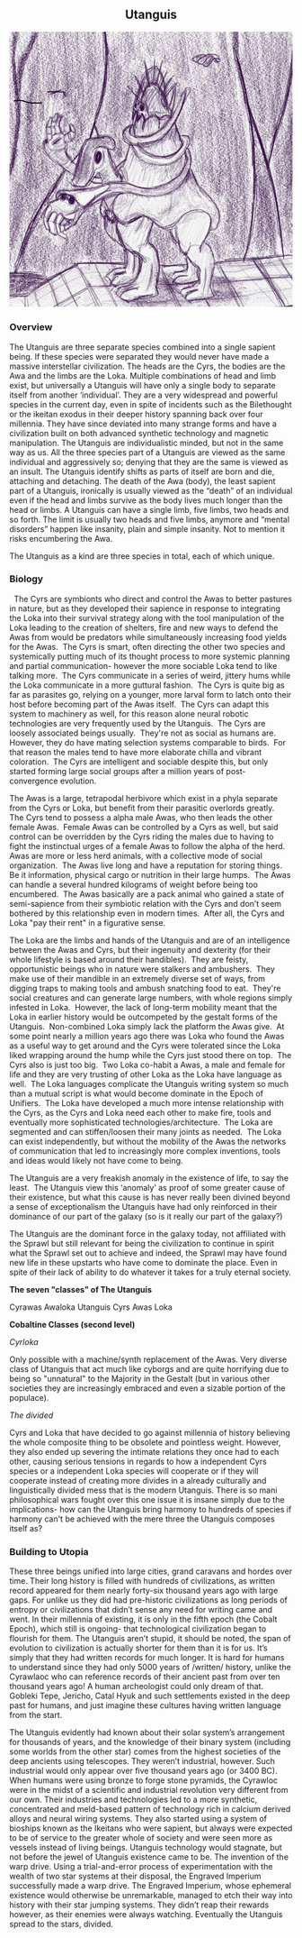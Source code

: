 

<h2 align="center">Utanguis
</h2>
<p align="center">
<img src="https://github.com/Insculpo/Sandbox_Galaxy/blob/Galactic/Stellar_Abyss_Setting_Bible/Photo_Directory/Utanguis.jpg">
</p>

### Overview

The Utanguis are three separate species combined into a single sapient being. If these species were separated they would never have made a massive interstellar civilization.  The heads are the Cyrs, the bodies are the Awa and the limbs are the Loka.  Multiple combinations of head and limb exist, but universally a Utanguis will have only a single body to separate itself from another ‘individual’.  They are a very widespread and powerful species in the current day, even in spite of incidents such as the Bilethought or the ikeitan exodus in their deeper history spanning back over four millennia.  They have since deviated into many strange forms and have a civilization built on both advanced synthetic technology and magnetic manipulation.  The Utanguis are individualistic minded, but not in the same way as us.  All the three species part of a Utanguis are viewed as the same individual and aggressively so; denying that they are the same is viewed as an insult. The Utanguis identify shifts as parts of itself are born and die, attaching and detaching.  The death of the Awa (body), the least sapient part of a Utanguis, ironically is usually viewed as the “death” of an individual even if the head and limbs survive as the body lives much longer than the head or limbs.  A Utanguis can have a single limb, five limbs, two heads and so forth.  The limit is usually two heads and five limbs, anymore and “mental disorders” happen like insanity, plain and simple insanity.  Not to mention it risks encumbering the Awa.  

The Utanguis as a kind are three species in total, each of which unique.

### Biology
 
The Cyrs are symbionts who direct and control the Awas to better pastures in nature, but as they developed their sapience in response to integrating the Loka into their survival strategy along with the tool manipulation of the Loka leading to the creation of shelters, fire and new ways to defend the Awas from would be predators while simultaneously increasing food yields for the Awas.  The Cyrs is smart, often directing the other two species and systemically putting much of its thought process to more systemic planning and partial communication- however the more sociable Loka tend to like talking more.  The Cyrs communicate in a series of weird, jittery hums while the Loka communicate in a more guttural fashion.  The Cyrs is quite big as far as parasites go, relying on a younger, more larval form to latch onto their host before becoming part of the Awas itself.  The Cyrs can adapt this system to machinery as well, for this reason alone neural robotic technologies are very frequently used by the Utanguis.  The Cyrs are loosely associated beings usually.  They're not as social as humans are.  However, they do have mating selection systems comparable to birds.  For that reason the males tend to have more elaborate chilla and vibrant coloration.  The Cyrs are intelligent and sociable despite this, but only started forming large social groups after a million years of post-convergence evolution. 

The Awas is a large, tetrapodal herbivore which exist in a phyla separate from the Cyrs or Loka, but benefit from their parasitic overlords greatly.  The Cyrs tend to possess a alpha male Awas, who then leads the other female Awas.  Female Awas can be controlled by a Cyrs as well, but said control can be overridden by the Cyrs riding the males due to having to fight the instinctual urges of a female Awas to follow the alpha of the herd.  Awas are more or less herd animals, with a collective mode of social organization.  The Awas live long and have a reputation for storing things.  Be it information, physical cargo or nutrition in their large humps.  The Awas can handle a several hundred kilograms of weight before being too encumbered.  The Awas basically are a pack animal who gained a state of semi-sapience from their symbiotic relation with the Cyrs and don’t seem bothered by this relationship even in modern times.  After all, the Cyrs and Loka "pay their rent" in a figurative sense. 

The Loka are the limbs and hands of the Utanguis and are of an intelligence between the Awas and Cyrs, but their ingenuity and dexterity (for their whole lifestyle is based around their handibles).  They are feisty, opportunistic beings who in nature were stalkers and ambushers.  They make use of their mandible in an extremely diverse set of ways, from digging traps to making tools and ambush snatching food to eat.  They're social creatures and can generate large numbers, with whole regions simply infested in Loka.  However, the lack of long-term mobility meant that the Loka in earlier history would be outcompeted by the gestalt forms of the Utanguis.  Non-combined Loka simply lack the platform the Awas give.  At some point nearly a million years ago there was Loka who found the Awas as a useful way to get around and the Cyrs were tolerated since the Loka liked wrapping around the hump while the Cyrs just stood there on top.  The Cyrs also is just too big.  Two Loka co-habit a Awas, a male and female for life and they are very trusting of other Loka as the Loka have language as well.  The Loka languages complicate the Utanguis writing system so much than a mutual script is what would become dominate in the Epoch of Unifiers.  The Loka have developed a much more intense relationship with the Cyrs, as the Cyrs and Loka need each other to make fire, tools and eventually more sophisticated technologies/architecture.  The Loka are segmented and can stiffen/loosen their many joints as needed.  The Loka can exist independently, but without the mobility of the Awas the networks of communication that led to increasingly more complex inventions, tools and ideas would likely not have come to being. 

The Utanguis are a very freakish anomaly in the existence of life, to say the least.  The Utanguis view this ‘anomaly’ as proof of some greater cause of their existence, but what this cause is has never really been divined beyond a sense of exceptionalism the Utanguis have had only reinforced in their dominance of our part of the galaxy (so is it really our part of the galaxy?) 

The Utanguis are the dominant force in the galaxy today, not affiliated with the Sprawl but still relevant for being the civilization to continue in spirit what the Sprawl set out to achieve and indeed, the Sprawl may have found new life in these upstarts who have come to dominate the place.  Even in spite of their lack of ability to do whatever it takes for a truly eternal society.

**The seven "classes" of The Utanguis**

Cyrawas
Awaloka
Utanguis
Cyrs
Awas
Loka

**Cobaltine Classes (second level)**

*Cyrloka*

 Only possible with a machine/synth replacement of the Awas.  Very diverse class of Utanguis that act much like cyborgs and are quite horrifying due to being so "unnatural" to the Majority in the Gestalt (but in various other societies they are increasingly embraced and even a sizable portion of the populace).

*The divided*

Cyrs and Loka that have decided to go against millennia of history believing the whole composite thing to be obsolete and pointless weight.  However, they also ended up severing the intimate relations they once had to each other, causing serious tensions in regards to how a independent Cyrs species or a independent Loka species will cooperate or if they will cooperate instead of creating more divides in a already culturally and linguistically divided mess that is the modern Utanguis.  There is so mani philosophical wars fought over this one issue it is insane simply due to the implications- how can the Utanguis bring harmony to hundreds of species if harmony can't be achieved with the mere three the Utanguis composes itself as?

### Building to Utopia

These three beings unified into large cities, grand caravans and hordes over time.  Their long history is filled with hundreds of civilizations, as written record appeared for them nearly forty-six thousand years ago with large gaps.  For unlike us they did had pre-historic civilizations as long periods of entropy or civilizations that didn’t sense any need for writing came and went.  In their millennia of existing, it is only in the fifth epoch (the Cobalt Epoch), which still is ongoing- that technological civilization began to flourish for them.  The Utanguis aren’t stupid, it should be noted, the span of evolution to civilization is actually shorter for them than it is for us.  It’s simply that they had written records for much longer.  It is hard for humans to understand since they had only 5000 years of /written/ history, unlike the Cyrawlaoc who can reference records of their ancient past from over ten thousand years ago!  A human archeologist could only dream of that.  Gobleki Tepe, Jericho, Catal Hyuk and such settlements existed in the deep past for humans, and just imagine these cultures having written language from the start.  

The Utanguis evidently had known about their solar system’s arrangement for thousands of years, and the knowledge of their binary system (including some worlds from the other star) comes from the highest societies of the deep ancients using telescopes.  They weren’t industrial, however.  Such industrial would only appear over five thousand years ago (or 3400 BC).  When humans were using bronze to forge stone pyramids, the Cyrawloc were in the midst of a scientific and industrial revolution very different from our own.  Their industries and technologies led to a more synthetic, concentrated and meld-based pattern of technology rich in calcium derived alloys and neural wiring systems.  They also started using a system of bioships known as the Ikeitans who were sapient, but always were expected to be of service to the greater whole of society and were seen more as vessels instead of living beings.  Utanguis technology would stagnate, but not before the jewel of Utanguis existence came to be.  The invention of the warp drive.  Using a trial-and-error process of experimentation with the wealth of two star systems at their disposal, the Engraved Imperium successfully made a warp drive.  The Engraved Imperium, whose ephemeral existence would otherwise be unremarkable, managed to etch their way into history with their star jumping systems.  They didn’t reap their rewards however, as their enemies were always watching.  Eventually the Utanguis spread to the stars, divided.
